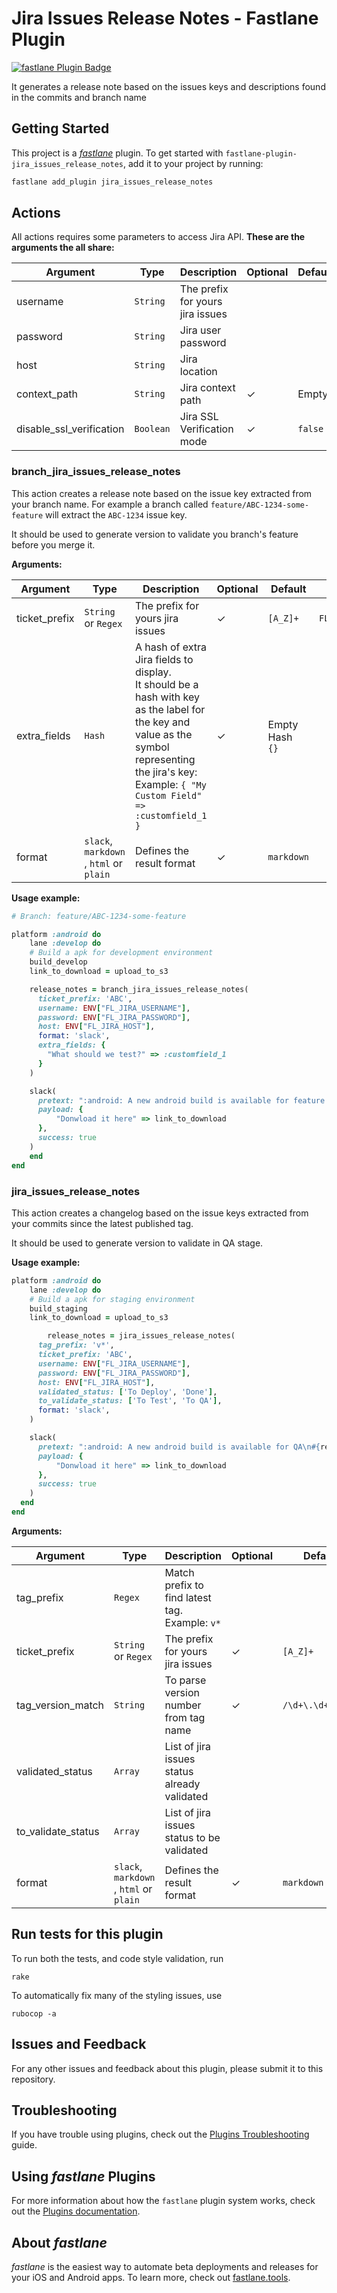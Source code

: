 # Jira Issues Release Notes - Fastlane Plugin

[![fastlane Plugin Badge](https://rawcdn.githack.com/fastlane/fastlane/master/fastlane/assets/plugin-badge.svg)](https://rubygems.org/gems/fastlane-plugin-jira_issues_release_notes)



It generates a release note based on the issues keys and descriptions found in the commits and branch name



## Getting Started

This project is a [_fastlane_](https://github.com/fastlane/fastlane) plugin. To get started with `fastlane-plugin-jira_issues_release_notes`, add it to your project by running:

```bash
fastlane add_plugin jira_issues_release_notes
```



## Actions

All actions requires some parameters to access Jira API. 
**These are the arguments the all share:**

| Argument                 | Type      | Description                      | Optional | Default | Env Name                           |
| ------------------------ | --------- | -------------------------------- | -------- | ------- | ---------------------------------- |
| username                 | `String`  | The prefix for yours jira issues |          |         | `FL_JIRA_USERNAME`                 |
| password                 | `String`  | Jira user password               |          |         | `FL_JIRA_PASSWORD`                 |
| host                     | `String`  | Jira location                    |          |         | `FL_JIRA_HOST`                     |
| context_path             | `String`  | Jira context path                | ✓        | Empty   | `FL_JIRA_CONTEXT_PATH`             |
| disable_ssl_verification | `Boolean` | Jira SSL Verification mode       | ✓        | `false` | `FL_JIRA_DISABLE_SSL_VERIFICATION` |



### branch_jira_issues_release_notes

This action creates a release note based on the issue key extracted from your branch name. For example a branch called `feature/ABC-1234-some-feature` will extract the `ABC-1234` issue key. 

It should be used to generate version to validate you branch's feature before you merge it. 

**Arguments:**

| Argument      | Type                                    | Description                                                  | Optional | Default              | Env Name                   |
| ------------- | --------------------------------------- | ------------------------------------------------------------ | -------- | -------------------- | -------------------------- |
| ticket_prefix | `String` or `Regex`                     | The prefix for yours jira issues                             | ✓        | `[A_Z]+`             | `FL_FIND_TICKETS_MATCHING` |
| extra_fields  | `Hash`                                  | A hash of extra Jira fields to display.<br />It should be a hash with key as the label for the key and value as the symbol representing the jira's key:<br />Example: `{ "My Custom Field" => :customfield_1 }` | ✓        | Empty Hash<br />`{}` |                            |
| format        | `slack`, `markdown` , `html` or `plain` | Defines the result format                                    | ✓        | `markdown`           |                            |

**Usage example:**

```ruby
# Branch: feature/ABC-1234-some-feature

platform :android do 
	lane :develop do 
    # Build a apk for development environment
    build_develop
    link_to_download = upload_to_s3	

    release_notes = branch_jira_issues_release_notes(
      ticket_prefix: 'ABC',
      username: ENV["FL_JIRA_USERNAME"],
      password: ENV["FL_JIRA_PASSWORD"],
      host: ENV["FL_JIRA_HOST"],
      format: 'slack',
      extra_fields: {
        "What should we test?" => :customfield_1
      }
    )

    slack(
      pretext: ":android: A new android build is available for feature validation\n#{release_notes}", 
      payload: {
          "Donwload it here" => link_to_download
      },
      success: true
    )
	end
end
```



### jira_issues_release_notes

This action creates a changelog based on the issue keys extracted from your commits since the latest published tag. 

It should be used to generate version to validate in QA stage. 

**Usage example:**

```ruby
platform :android do 
	lane :develop do 
    # Build a apk for staging environment
    build_staging
    link_to_download = upload_to_s3	

		release_notes = jira_issues_release_notes(
      tag_prefix: 'v*',
      ticket_prefix: 'ABC',
      username: ENV["FL_JIRA_USERNAME"],
      password: ENV["FL_JIRA_PASSWORD"],
      host: ENV["FL_JIRA_HOST"],
      validated_status: ['To Deploy', 'Done'],
      to_validate_status: ['To Test', 'To QA'],
      format: 'slack',
    )

    slack(
      pretext: ":android: A new android build is available for QA\n#{release_notes}", 
      payload: {
          "Donwload it here" => link_to_download
      },
      success: true
    )
  end
end
```

**Arguments:**

| Argument           | Type                                    | Description                                    | Optional | Default           | Env Name                   |
| ------------------ | --------------------------------------- | ---------------------------------------------- | -------- | ----------------- | -------------------------- |
| tag_prefix         | `Regex`                                 | Match prefix to find latest tag. Example: `v*` |          |                   |                            |
| ticket_prefix      | `String` or `Regex`                     | The prefix for yours jira issues               | ✓        | `[A_Z]+`          | `FL_FIND_TICKETS_MATCHING` |
| tag_version_match  | `String`                                | To parse version number from tag name          | ✓        | `/\d+\.\d+\.\d+/` |                            |
| validated_status   | `Array`                                 | List of jira issues status already validated   |          |                   | FL_JIRA_VALIDATED_STATUS   |
| to_validate_status | `Array`                                 | List of jira issues status to be validated     |          |                   | FL_JIRA_TO_VALIDATE_STATUS |
| format             | `slack`, `markdown` , `html` or `plain` | Defines the result format                      | ✓        | `markdown`        |                            |



## Run tests for this plugin

To run both the tests, and code style validation, run

```
rake
```

To automatically fix many of the styling issues, use
```
rubocop -a
```



## Issues and Feedback

For any other issues and feedback about this plugin, please submit it to this repository.



## Troubleshooting

If you have trouble using plugins, check out the [Plugins Troubleshooting](https://docs.fastlane.tools/plugins/plugins-troubleshooting/) guide.



## Using _fastlane_ Plugins

For more information about how the `fastlane` plugin system works, check out the [Plugins documentation](https://docs.fastlane.tools/plugins/create-plugin/).



## About _fastlane_

_fastlane_ is the easiest way to automate beta deployments and releases for your iOS and Android apps. To learn more, check out [fastlane.tools](https://fastlane.tools).
